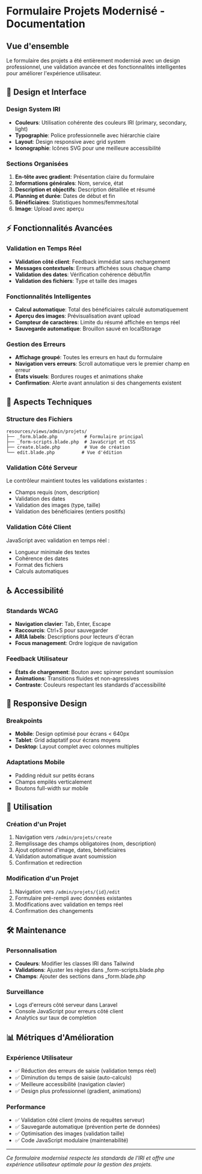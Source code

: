 # Formulaire Projets Modernisé - Documentation

## Vue d'ensemble

Le formulaire des projets a été entièrement modernisé avec un design professionnel, une validation avancée et des fonctionnalités intelligentes pour améliorer l'expérience utilisateur.

## 🎨 Design et Interface

### Design System IRI
- **Couleurs**: Utilisation cohérente des couleurs IRI (primary, secondary, light)
- **Typographie**: Police professionnelle avec hiérarchie claire
- **Layout**: Design responsive avec grid system
- **Iconographie**: Icônes SVG pour une meilleure accessibilité

### Sections Organisées
1. **En-tête avec gradient**: Présentation claire du formulaire
2. **Informations générales**: Nom, service, état
3. **Description et objectifs**: Description détaillée et résumé
4. **Planning et durée**: Dates de début et fin
5. **Bénéficiaires**: Statistiques hommes/femmes/total
6. **Image**: Upload avec aperçu

## ⚡ Fonctionnalités Avancées

### Validation en Temps Réel
- **Validation côté client**: Feedback immédiat sans rechargement
- **Messages contextuels**: Erreurs affichées sous chaque champ
- **Validation des dates**: Vérification cohérence début/fin
- **Validation des fichiers**: Type et taille des images

### Fonctionnalités Intelligentes
- **Calcul automatique**: Total des bénéficiaires calculé automatiquement
- **Aperçu des images**: Prévisualisation avant upload
- **Compteur de caractères**: Limite du résumé affichée en temps réel
- **Sauvegarde automatique**: Brouillon sauvé en localStorage

### Gestion des Erreurs
- **Affichage groupé**: Toutes les erreurs en haut du formulaire
- **Navigation vers erreurs**: Scroll automatique vers le premier champ en erreur
- **États visuels**: Bordures rouges et animations shake
- **Confirmation**: Alerte avant annulation si des changements existent

## 🔧 Aspects Techniques

### Structure des Fichiers
```
resources/views/admin/projets/
├── _form.blade.php          # Formulaire principal
├── _form-scripts.blade.php  # JavaScript et CSS
├── create.blade.php         # Vue de création
└── edit.blade.php          # Vue d'édition
```

### Validation Côté Serveur
Le contrôleur maintient toutes les validations existantes :
- Champs requis (nom, description)
- Validation des dates
- Validation des images (type, taille)
- Validation des bénéficiaires (entiers positifs)

### Validation Côté Client
JavaScript avec validation en temps réel :
- Longueur minimale des textes
- Cohérence des dates
- Format des fichiers
- Calculs automatiques

## ♿ Accessibilité

### Standards WCAG
- **Navigation clavier**: Tab, Enter, Escape
- **Raccourcis**: Ctrl+S pour sauvegarder
- **ARIA labels**: Descriptions pour lecteurs d'écran
- **Focus management**: Ordre logique de navigation

### Feedback Utilisateur
- **États de chargement**: Bouton avec spinner pendant soumission
- **Animations**: Transitions fluides et non-agressives
- **Contraste**: Couleurs respectant les standards d'accessibilité

## 📱 Responsive Design

### Breakpoints
- **Mobile**: Design optimisé pour écrans < 640px
- **Tablet**: Grid adaptatif pour écrans moyens
- **Desktop**: Layout complet avec colonnes multiples

### Adaptations Mobile
- Padding réduit sur petits écrans
- Champs empilés verticalement
- Boutons full-width sur mobile

## 🚀 Utilisation

### Création d'un Projet
1. Navigation vers `/admin/projets/create`
2. Remplissage des champs obligatoires (nom, description)
3. Ajout optionnel d'image, dates, bénéficiaires
4. Validation automatique avant soumission
5. Confirmation et redirection

### Modification d'un Projet
1. Navigation vers `/admin/projets/{id}/edit`
2. Formulaire pré-rempli avec données existantes
3. Modifications avec validation en temps réel
4. Confirmation des changements

## 🛠️ Maintenance

### Personnalisation
- **Couleurs**: Modifier les classes IRI dans Tailwind
- **Validations**: Ajuster les règles dans _form-scripts.blade.php
- **Champs**: Ajouter des sections dans _form.blade.php

### Surveillance
- Logs d'erreurs côté serveur dans Laravel
- Console JavaScript pour erreurs côté client
- Analytics sur taux de completion

## 📊 Métriques d'Amélioration

### Expérience Utilisateur
- ✅ Réduction des erreurs de saisie (validation temps réel)
- ✅ Diminution du temps de saisie (auto-calculs)
- ✅ Meilleure accessibilité (navigation clavier)
- ✅ Design plus professionnel (gradient, animations)

### Performance
- ✅ Validation côté client (moins de requêtes serveur)
- ✅ Sauvegarde automatique (prévention perte de données)
- ✅ Optimisation des images (validation taille)
- ✅ Code JavaScript modulaire (maintenabilité)

---

*Ce formulaire modernisé respecte les standards de l'IRI et offre une expérience utilisateur optimale pour la gestion des projets.*

